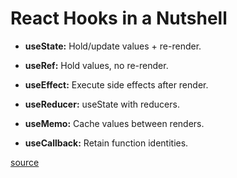 # React Hooks in a Nutshell

- **useState:** Hold/update values + re-render.

- **useRef:** Hold values, no re-render.

- **useEffect:** Execute side effects after render.

- **useReducer:** useState with reducers.

- **useMemo:** Cache values between renders.

- **useCallback:** Retain function identities.

[source](https://x.com/_georgemoller/status/1763363283883487516)

